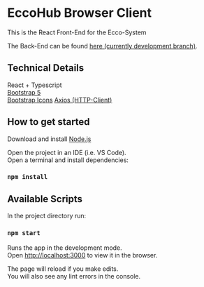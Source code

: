 # EccoHub Browser Client

This is the React Front-End for the Ecco-System  

The Back-End can be found [here (currently development branch)](https://github.com/Dorkat0/ecco/tree/develop).  

## Technical Details  
React + Typescript  
[Bootstrap 5](https://www.npmjs.com/package/react-bootstrap)  
[Bootstrap Icons](https://icons.getbootstrap.com/)
[Axios (HTTP-Client)](https://www.npmjs.com/package/react-axios)  


## How to get started

Download and install [Node.js](https://nodejs.org/en/download/)  

Open the project in an IDE (i.e. VS Code).\
Open a terminal and install dependencies:

### `npm install`

## Available Scripts

In the project directory run:

### `npm start`

Runs the app in the development mode.\
Open [http://localhost:3000](http://localhost:3000) to view it in the browser.

The page will reload if you make edits.\
You will also see any lint errors in the console.